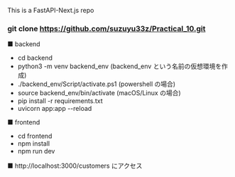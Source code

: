 This is a FastAPI-Next.js repo

### git clone https://github.com/suzuyu33z/Practical_10.git

■ backend

- cd backend
- python3 -m venv backend_env (backend_env という名前の仮想環境を作成)
- ./backend_env/Script/activate.ps1 (powershell の場合)
- source backend_env/bin/activate (macOS/Linux の場合)
- pip install -r requirements.txt
- uvicorn app:app --reload

■ frontend

- cd frontend
- npm install
- npm run dev

■ http://localhost:3000/customers にアクセス
